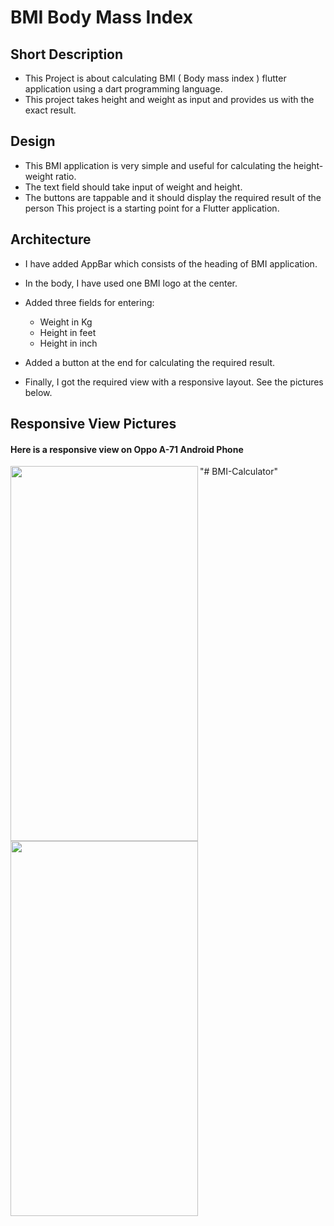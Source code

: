 # BMI Body Mass Index

## Short Description
+ This Project is about calculating BMI ( Body mass index ) flutter application using a dart programming language.
+ This project takes height and weight as input and provides us with the exact result.

## Design
+ This BMI application is very simple and useful for calculating the height-weight ratio.
+ The text field should take input of weight and height.
+ The buttons are tappable and it should display the required result of the person This project is a starting point for a Flutter application.

## Architecture
+ I have added AppBar which consists of the heading of BMI application.
+ In the body, I have used one BMI logo at the center.
+ Added three fields for entering:
  * Weight in Kg
  + Height in feet
  + Height in inch
  
+ Added a button at the end for calculating the required result.
+ Finally, I got the required view with a responsive layout. See the pictures below.

##  Responsive View Pictures
#### Here is a responsive view on Oppo A-71 Android Phone

<img src="https://user-images.githubusercontent.com/90473454/209437507-816f7466-8538-4cd4-8d22-4436792d9b2f.png" width="300" height="600" align="left" padding="50">

<img src="https://user-images.githubusercontent.com/90473454/209438234-d01a4bfb-a608-4a97-9d3c-b19cf2cadcbe.jpeg" width="300" height="600" align="left" padding="50">




"# BMI-Calculator" 
